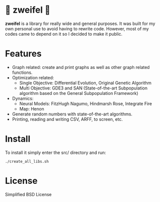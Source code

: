 # :seedling: zweifel :ant:

**zweifel** is a library for really wide and general purposes.
It was built for my own personal use to avoid having to rewrite code.
However, most of my codes came to depend on it so I decided to make it public.

# Features

- Graph related: create and print graphs as well as other graph related functions.
- Optimization related: 
  - Single Objective: Differential Evolution, Original Genetic Algorithm
  - Multi Objective: GDE3 and SAN (State-of-the-art Subpopulation algorithm based on the General Subpopulation Framework)
- Dynamics: 
  - Neural Models: FitzHugh Nagumo, Hindmarsh Rose, Integrate Fire
  - Map: Henon
- Generate random numbers with state-of-the-art algorithms.
- Printing, reading and writing CSV, ARFF, to screen, etc.

# Install

To install it simply enter the src/ directory and run:
```
./create_all_libs.sh
```

# License

Simplified BSD License
